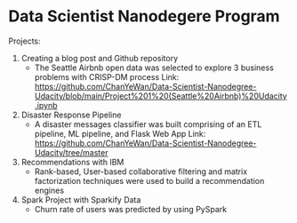 # Data Scientist Nanodegere Program

Projects:
1. Creating a blog post and Github repository 
   - The Seattle Airbnb open data was selected to explore 3 business problems with CRISP-DM process
     Link: https://github.com/ChanYeWan/Data-Scientist-Nanodegree-Udacity/blob/main/Project%201%20(Seattle%20Airbnb)%20Udacity.ipynb
2. Disaster Response Pipeline 
   - A disaster messages classifier was built comprising of an ETL pipeline, ML pipeline, and Flask Web App
     Link: https://github.com/ChanYeWan/Data-Scientist-Nanodegree-Udacity/tree/master
3. Recommendations with IBM
   - Rank-based, User-based collaborative filtering and matrix factorization techniques were used to build a recommendation engines
4. Spark Project with Sparkify Data
   - Churn rate of users was predicted by using PySpark

